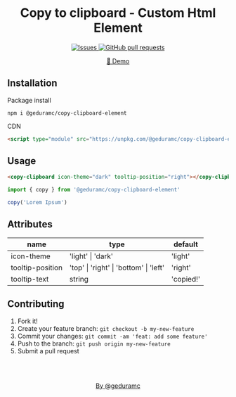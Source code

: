 <h1 align="center">Copy to clipboard - Custom Html Element</h1>

<p align="center">
  <a href="https://github.com/geduramc/copy-element/issues">
    <img alt="Issues" src="https://img.shields.io/github/issues/geduramc/copy-element?color=0088ff" />
  </a>
  <a href="https://github.com/geduramc/copy-element/pulls">
    <img alt="GitHub pull requests" src="https://img.shields.io/github/issues-pr/geduramc/copy-element?color=0088ff" />
  </a>
</p>

<p align="center">
  <a href="https://copy.geduramc.com">🔗 Demo</a>
</p>

## Installation

Package install
```shell
npm i @geduramc/copy-clipboard-element
```

CDN
```html
<script type="module" src="https://unpkg.com/@geduramc/copy-clipboard-element@latest/lib/copy-element"></script>
```

## Usage

```html
<copy-clipboard icon-theme="dark" tooltip-position="right"></copy-clipboard>
```
```js
import { copy } from '@geduramc/copy-clipboard-element'

copy('Lorem Ipsum')
```

## Attributes

<table>
  <thead>
    <tr>
      <th>name</th>
      <th>type</th>
      <th>default</th>
    </tr>
  </thead>
  <tbody>
    <tr>
      <td>icon-theme</td>
      <td>'light' | 'dark'</td>
      <td>'light'</td>
    </tr>
    <tr>
      <td>tooltip-position</td>
      <td>'top' | 'right' | 'bottom' | 'left'</td>
      <td>'right'</td>
    </tr>
    <tr>
      <td>tooltip-text</td>
      <td> string </td>
      <td>'copied!'</td>
    </tr>
  </tbody>
</table>

## Contributing

1. Fork it!
2. Create your feature branch: `git checkout -b my-new-feature`
3. Commit your changes: `git commit -am 'feat: add some feature'`
4. Push to the branch: `git push origin my-new-feature`
5. Submit a pull request

<br>
<br>

<p align="center">
  <a href="https://geduramc.com">By @geduramc</a>
</p>